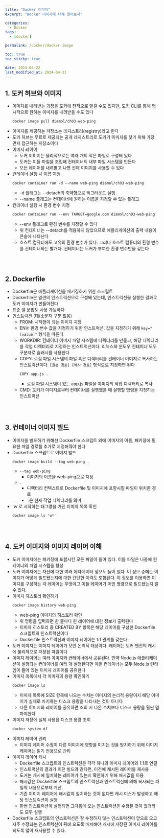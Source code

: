 ```yaml
---
title: "Docker 이미지"
excerpt: "Docker 이미지에 대해 알아보자"

categories:
  - Docker
tags:
  - [docker]

permalink: /docker/docker-image

toc: true
toc_sticky: true

date: 2024-04-22
last_modified_at: 2024-04-23
---
```


## 1. 도커 허브와 이미지
- 이미지를 내려받는 과정을 도커에 전적으로 맡길 수도 있지만, 도커 CLI를 통해 명시적으로 원하는 이미지를 내려받을 수도 있다
  ```
  docker image pull diamol/ch03-web-ping
  ```
- 이미지를 제공하는 저장소는 레지스트리(registry)라고 한다
- 도커 허브는 무료로 제공되는 공개 레지스트리로 도커가 이미지를 찾기 위해 가장 먼저 접근하는 저장소이다
- 이미지 레이어
  - 도커 이미지는 물리적으로는 여러 개의 작은 파일로 구성돼 있다
  - 도커는 이들 파일을 조립해 컨테이너의 내부 파일 시스템을 만든다
  - 모든 레이어를 내려받고 나면 전체 이미지를 사용할 수 있다
- 컨테이너 실행 시 이름 지정
  ```
  docker container run -d --name web-ping diamol/ch03-web-ping
  ```
  - -d 플래그는 --detach의 축약형으로 백그라운드 실행
  - --name 플래그는 컨테이너에 원하는 이름을 지정할 수 있는 플래그
- 컨테이너 실행 시 환경 변수 지정
  ```
  docker container run --env TARGET=google.com diamol/ch03-web-ping
  ```
  - --env 플래그로 환경 변수를 지정할 수 있다
  - 위 컨테이너는 --detach를 적용하지 않았으므로 애플리케이션의 출력 내용이 콘솔에 나타난다
  - 호스트 컴퓨터에도 고유의 환경 변수가 있다. 그러나 호스트 컴퓨터의 환경 변수를 컨테이너와는 별개다. 컨테이너는 도커가 부여한 환경 변수만을 갖는다

<br>
<br>

## 2. Dockerfile
- Dockerfile은 애플리케이션을 패키징하기 위한 스크립트
- Dockerfile은 일련의 인스트럭션으로 구성돼 있는데, 인스트럭션을 실행한 결과로 도커 이미지가 만들어진다
- 표준 셸 문법도 사용 가능하다
- 인스트럭션 (대/소문자 구분 없음)
  - FROM: 시작점이 되는 이미지 지정
  - ENV: 환경 변수 값을 지정하기 위한 인스트럭션. 값을 지정하기 위해 `key="[value]"` 형식을 따른다
  - WORKDIR: 컨테이너 이미지 파일 시스템에 디렉터리를 만들고, 해당 디렉터리를 작업 디렉터리로 지정하는 인스트럭션이다. 리눅스와 윈도우 컨테이너 모두 구분자로 슬래시를 사용한다
  - COPY: 로컬 파일 시스템의 파일 혹은 디렉터리를 컨테이너 이미지로 복사하는 인스트럭션이다. `[원본 경로] [복사 경로]` 형식으로 지정하면 된다
    ```
    COPY app.js .
    ```
    - 로컬 파일 시스템이 있는 app.js 파일을 이미지의 작업 디렉터리로 복사
  - CMD: 도커가 이미지로부터 컨테이너를 실행했을 때 실행할 명령을 지정하는 인스트럭션

<br>
<br>

## 3. 컨테이너 이미지 빌드
- 이미지를 빌드하기 위해선 Dockerfile 스크립트 외에 이미지의 이름, 패키징에 필요한 파일 경로를 추가로 지정해줘야 한다
- Dockerfile 스크립트로 이미지 빌드
  ```
  docker image build --tag web-ping .
  ```
  - `--tag web-ping`
    - 이미지의 이름을 web-ping으로 지정
  - `.`
    - 디렉터리 컨텍스트로 Dockerfile 및 이미지에 포함시킬 파일이 위치한 경로
    - `.`은 현재 작업 디렉터리를 의미
- 'w'로 시작하는 태그명을 가진 이미지 목록 확인
  ```
  docker image ls 'w*'
  ```

<br>
<br>

## 4. 도커 이미지와 이미지 레이어 이해
- 도커 이미지에는 패키징에 포함시킨 모든 파일이 들어 있다. 이들 파일은 나중에 컨테이너의 파일 시스템을 형성
- 도커 이미지에는 자신에 대한 여러 메타데이터 정보도 들어 있다. 이 정보 중에는 이미지가 어떻게 빌드됐는지에 대한 간단한 이력도 포함된다. 이 정보를 이용하면 이미지를 구성하는 각 레이어는 무엇이고 이들 레이어가 어떤 명령으로 빌드됐는지 알 수 있다.
- 이미지 히스토리 확인하기
  ```
  docker image history web-ping
  ```
  - web-ping 이미지의 히스토리 확인
  - 위 명령을 입력하면 한 줄마다 한 레이어에 대한 정보가 출력된다
  - 이미지 히스토리 중 CREATED BY 항목은 해당 레이어를 구성한 Dockerfile 스크립트의 인스트럭션이다
  - Dockerfile 인스트럭션과 이미지 레이어는 1:1 관계를 갖는다
- 도커 이미지는 이미지 레이어가 모인 논리적 대상이다. 레이어는 도커 엔진의 캐시에 물리적으로 저장된 파일이다
- 이미지 레이어는 여러 이미지와 컨테이너에서 공유된다. 만약 Node.js 애플리케이션이 실행되는 컨테이너를 여러 개 실행한다면 이들 컨테이너는 모두 Node.js 런타임이 들어 있는 이미지 레이어를 공유한다
- 이미지 목록에서 각 이미지의 용량 확인하기
  ```
  docker image ls
  ```
  - 이미지 목록에 SIZE 항목에 나오는 수치는 이미지의 논리적 용량이지 해당 이미지가 실제로 차지하는 디스크 용량을 나타내는 것이 아니다
  - 다른 이미지와 레이어를 공유하면 조회 시 나온 수치보다 디스크 용량을 훨씬 덜 차지한다
- 이미지 저장에 실제 사용된 디스크 용량 조회
  ```
  docker system df
  ```
- 이미지 레이어 관리
  - 이미지 레이어 수정이 다른 이미지에 영향을 미치는 것을 방지하기 위해 이미지 레이어는 읽기 전용으로 관리
- 이미지 레이어 캐시
  - Dockerfile 스크립트의 인스트럭션은 각각 하나의 이미지 레이어와 1:1로 연결
  - 인스트럭션의 결과가 이전 빌드와 같다면, 이전에 캐시된 레이어를 재사용
  - 도커는 캐시에 일치하는 레이어가 있는지 확인하기 위해 해시값을 이용
  - 해시값은 Dockerfile 스크립트의 인스트럭션과 인스트럭션에 의해 복사되는 파일의 내용으로부터 계산
  - 기존 이미지 레이어에 해시값이 일치하는 것이 없다면 캐시 미스가 발생하고 해당 인스트럭션이 실행
  - 한번 인스트럭션이 실행되면 그다음에 오는 인스트럭션은 수정된 것이 없더라도 모두 실행
- Dockerfile 스크립트의 인스트럭션은 잘 수정하지 않는 인스트럭션이 앞으로 오고 자주 수정되는 인스트럭션이 뒤에 오도록 배치해야 캐시에 저장된 이미지 레이어를 되도록 많이 재사용할 수 있다.
